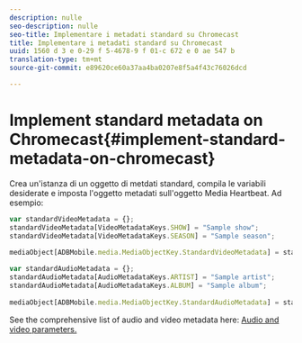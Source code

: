 ```yaml
---
description: nulle
seo-description: nulle
seo-title: Implementare i metadati standard su Chromecast
title: Implementare i metadati standard su Chromecast
uuid: 1560 d 3 e 0-29 f 5-4678-9 f 01-c 672 e 0 ae 547 b
translation-type: tm+mt
source-git-commit: e89620ce60a37aa4ba0207e8f5a4f43c76026dcd

---
```



# Implement standard metadata on Chromecast{#implement-standard-metadata-on-chromecast}

Crea un'istanza di un oggetto di metdati standard, compila le variabili desiderate e imposta l'oggetto metadati sull'oggetto Media Heartbeat. Ad esempio:

```js
var standardVideoMetadata = {}; 
standardVideoMetadata[VideoMetadataKeys.SHOW] = "Sample show"; 
standardVideoMetadata[VideoMetadataKeys.SEASON] = "Sample season"; 
 
mediaObject[ADBMobile.media.MediaObjectKey.StandardVideoMetadata] = standardVideoMetadata;
```

```js
var standardAudioMetadata = {}; 
standardAudioMetadata[AudioMetadataKeys.ARTIST] = "Sample artist"; 
standardAudioMetadata[AudioMetadataKeys.ALBUM] = "Sample album"; 
 
mediaObject[ADBMobile.media.MediaObjectKey.StandardAudioMetadata] = standardAudioMetadata;
```

See the comprehensive list of audio and video metadata here: [Audio and video parameters.](/help/metrics-and-metadata/audio-video-parameters.md)
